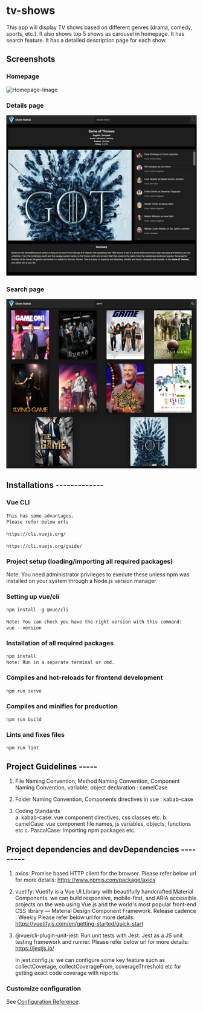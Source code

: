 # tv-shows

This app will display TV shows based on different genres (drama, comedy, sports, etc.).
It also shows top 5 shows as carousel in homepage.
It has search feature.
It has a detailed description page for each show.

## Screenshots

### Homepage
![Homepage-Image](screenshots/homepage-screenshot.png)

### Details page
![Detailspage-Image](screenshots/detailspage-screenshot.png)

### Search page
![Searchpage-Image](screenshots/searchpage-screenshot.png)

## Installations -------------
### Vue CLI
```
This has some advantages.
Please refer below urls

https://cli.vuejs.org/

https://cli.vuejs.org/guide/

```
### Project setup (loading/importing all required packages)
Note: You need administrator privileges to execute these unless npm was installed on your system through a Node.js version manager.

### Setting up vue/cli
```
npm install -g @vue/cli

Note: You can check you have the right version with this command:
vue --version
```

### Installation of all required packages
```
npm install
Note: Run in a separate terminal or cmd.
```

### Compiles and hot-reloads for frontend development
```
npm run serve
```

### Compiles and minifies for production
```
npm run build
```

### Lints and fixes files
```
npm run lint
```

## Project Guidelines -----

1) File Naming Convention, 
   Method Naming Convention, 
   Component Naming Convention,
   variable, object declaration : camelCase

2) Folder Naming Convention, Components directives in vue : kabab-case

3) Coding Standards  
   a. kabab-case:
      vue component directives, css classes etc.
   b. camelCase:
      vue component file names, js variables, objects, functions etc
   c. PascalCase:
      importing npm packages etc. 


## Project dependencies and devDependencies ---------
1. axios:
   Promise based HTTP client for the browser.
   Please refer below url for more details:
   https://www.npmjs.com/package/axios   

2. vuetify:
   Vuetify is a Vue UI Library with beautifully handcrafted Material Components. we can build responsive, mobile-first, and ARIA accessible projects on the web using Vue.js and the world's most popular front-end CSS library — Material Design Component Framework. Release cadence : Weekly
   Please refer below url for more details:
   https://vuetifyjs.com/en/getting-started/quick-start

3. @vue/cli-plugin-unit-jest:
   Run unit tests with Jest. Jest as a JS unit testing framework and runner.
   Please refer below url for more details:
   https://jestjs.io/

   In jest.config.js: we can configure some key feature such as collectCoverage, collectCoverageFrom, coverageThreshold etc
   for getting exact code coverage with reports.

### Customize configuration
See [Configuration Reference](https://cli.vuejs.org/config/).
